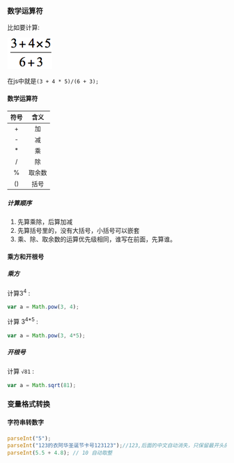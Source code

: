 ### 数学运算符
比如要计算:  

![](/assets/计算这个数学表达式.png)  

在js中就是`(3 + 4 * 5)/(6 + 3);`

#### 数学运算符

| 符号 | 含义 |
| :---: | :---: |
| +  | 加 |
| - | 减 | 
| * | 乘 |
| / | 除 |
| % | 取余数 |
| () | 括号 |

##### 计算顺序
1. 先算乘除，后算加减
2. 先算括号里的，没有大括号，小括号可以嵌套
3. 乘、除、取余数的运算优先级相同，谁写在前面，先算谁。

#### 乘方和开根号
##### 乘方
计算3<sup>4</sup> :  

```js
var a = Math.pow(3, 4);
```  

计算 3<sup>4*5</sup> :  

```js
var a = Math.pow(3, 4*5);
```

##### 开根号
计算 `√81` :   

```js
var a = Math.sqrt(81);
```

### 变量格式转换
#### 字符串转数字
```js
parseInt("5");
parseInt("123的衣阿华圣诞节卡号123123");//123,后面的中文自动消失，只保留最开头的数字
parseInt(5.5 + 4.8); // 10 自动取整
```
